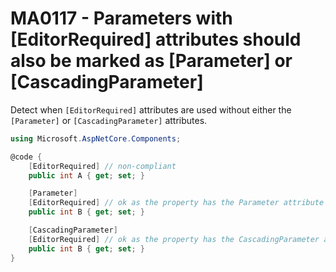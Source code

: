 # MA0117 - Parameters with \[EditorRequired\] attributes should also be marked as \[Parameter\] or \[CascadingParameter\]

Detect when `[EditorRequired]` attributes are used without either the `[Parameter]` or `[CascadingParameter]` attributes.

````c#
using Microsoft.AspNetCore.Components;

@code {
    [EditorRequired] // non-compliant
    public int A { get; set; }

    [Parameter]
    [EditorRequired] // ok as the property has the Parameter attribute
    public int B { get; set; }

    [CascadingParameter]
    [EditorRequired] // ok as the property has the CascadingParameter attribute
    public int B { get; set; }
}
````